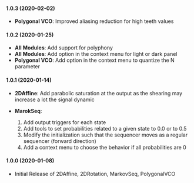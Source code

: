 #### 1.0.3 (2020-02-02)
- **Polygonal VCO**: Improved aliasing reduction for high teeth values

#### 1.0.2 (2020-01-25)
- **All Modules**: Add support for polyphony
- **All Modules**: Add option in the context menu for light or dark panel
- **Polygonal VCO**: Add option in the context menu to quantize the N parameter

#### 1.0.1 (2020-01-14)
- **2DAffine**: Add parabolic saturation at the output as the shearing may increase a lot the signal dynamic

- **MarokSeq**: 
	1. Add output triggers for each state
	2. Add tools to set probabilities related to a given state to 0.0 or to 0.5
	3. Modify the initialization such that the sequencer moves as a regular sequencer (forward direction)
	4. Add a context menu to choose the behavior if all probabilities are 0

 
#### 1.0.0 (2020-01-08)
- Initial Release of 2DAffine, 2DRotation, MarkovSeq, PolygonalVCO

